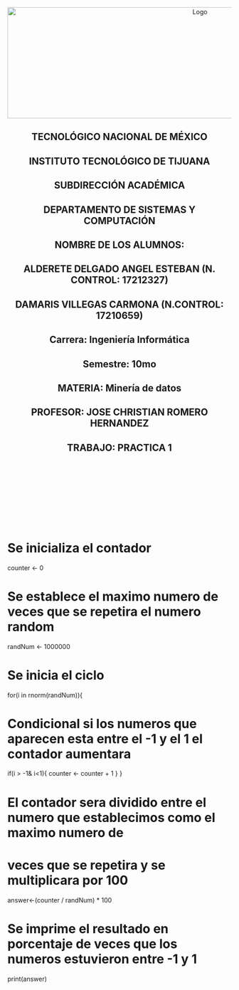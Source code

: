 
<p align="center">
    <img alt="Logo" src="https://www.tijuana.tecnm.mx/wp-content/uploads/2021/08/liston-de-logos-oficiales-educacion-tecnm-FEB-2021.jpg" width=850 height=250>
</p>

<H2><p align="Center">TECNOLÓGICO NACIONAL DE MÉXICO</p></H2>

<H2><p align="Center">INSTITUTO TECNOLÓGICO DE TIJUANA</p></H2>

<H2><p align="Center">SUBDIRECCIÓN ACADÉMICA</p></H2>

<H2><p align="Center">DEPARTAMENTO DE SISTEMAS Y COMPUTACIÓN</p></H2>

<H2><p align="Center">NOMBRE DE LOS ALUMNOS: </p></H2>

<H2><p align="Center">ALDERETE DELGADO ANGEL ESTEBAN (N. CONTROL: 17212327)</p></H2>

<H2><p align="Center">DAMARIS VILLEGAS CARMONA (N.CONTROL: 17210659)</p></H2>

<H2><p align="Center">Carrera: Ingeniería Informática</p></H2>

<H2><p align="Center">Semestre: 10mo </p></H2>

<H2><p align="Center">MATERIA: Minería de datos</p></H2>

<H2><p align="Center">PROFESOR: JOSE CHRISTIAN ROMERO HERNANDEZ</p></H2>

<H2><p align="Center">TRABAJO: PRACTICA 1</p></H2>


<br>
<br>
<br>
<br>
<br>
<br>
<br>
<br>

# Se inicializa el contador
counter <- 0

# Se establece el maximo numero de veces que se repetira el numero random
randNum <- 1000000

# Se inicia el ciclo
for(i in rnorm(randNum)){
  # Condicional si los numeros que aparecen esta entre el -1 y el 1 el contador aumentara
  if(i > -1& i<1){
    counter <- counter + 1
  }
}

# El contador sera dividido entre el numero que establecimos como el maximo numero de
# veces que se repetira y se multiplicara por 100
answer<-(counter / randNum) * 100
# Se imprime el resultado en porcentaje de veces que los numeros estuvieron entre -1 y 1
print(answer)